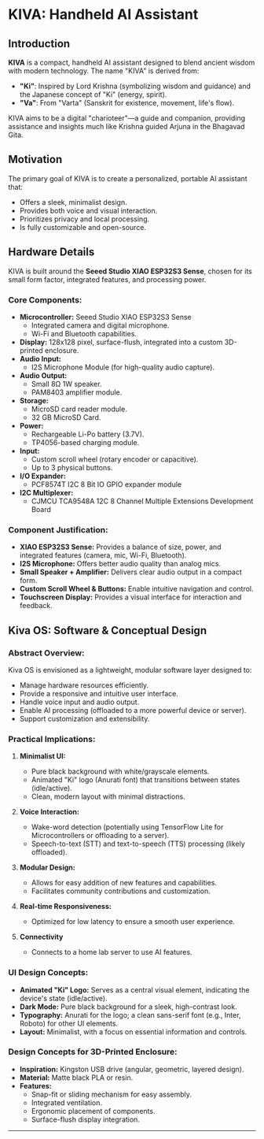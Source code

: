 # KIVA: Handheld AI Assistant

## Introduction

**KIVA** is a compact, handheld AI assistant designed to blend ancient wisdom with modern technology. The name "KIVA" is derived from:

-   **"Ki"**: Inspired by Lord Krishna (symbolizing wisdom and guidance) and the Japanese concept of "Ki" (energy, spirit).
-   **"Va"**: From "Varta" (Sanskrit for existence, movement, life's flow).

KIVA aims to be a digital "charioteer"—a guide and companion, providing assistance and insights much like Krishna guided Arjuna in the Bhagavad Gita.

## Motivation

The primary goal of KIVA is to create a personalized, portable AI assistant that:

-   Offers a sleek, minimalist design.
-   Provides both voice and visual interaction.
-   Prioritizes privacy and local processing.
-   Is fully customizable and open-source.

## Hardware Details

KIVA is built around the **Seeed Studio XIAO ESP32S3 Sense**, chosen for its small form factor, integrated features, and processing power.

### Core Components:

-   **Microcontroller:** Seeed Studio XIAO ESP32S3 Sense
    -   Integrated camera and digital microphone.
    -   Wi-Fi and Bluetooth capabilities.
-   **Display:** 128x128 pixel, surface-flush, integrated into a custom 3D-printed enclosure.
-   **Audio Input:**
    -   I2S Microphone Module (for high-quality audio capture).
-   **Audio Output:**
    -   Small 8Ω 1W speaker.
    -   PAM8403 amplifier module.
-   **Storage:**
    -   MicroSD card reader module.
    -    32 GB MicroSD Card.
-   **Power:**
    -   Rechargeable Li-Po battery (3.7V).
    -   TP4056-based charging module.
-   **Input:**
    -   Custom scroll wheel (rotary encoder or capacitive).
    -   Up to 3 physical buttons.
-  **I/O Expander:**
    - PCF8574T I2C 8 Bit IO GPIO expander module
- **I2C Multiplexer:**
    - CJMCU TCA9548A 12C 8 Channel Multiple Extensions Development Board

### Component Justification:

-   **XIAO ESP32S3 Sense:** Provides a balance of size, power, and integrated features (camera, mic, Wi-Fi, Bluetooth).
-   **I2S Microphone:** Offers better audio quality than analog mics.
-   **Small Speaker + Amplifier:** Delivers clear audio output in a compact form.
-   **Custom Scroll Wheel & Buttons:** Enable intuitive navigation and control.
-   **Touchscreen Display:** Provides a visual interface for interaction and feedback.

## Kiva OS: Software & Conceptual Design

### Abstract Overview:

Kiva OS is envisioned as a lightweight, modular software layer designed to:

-   Manage hardware resources efficiently.
-   Provide a responsive and intuitive user interface.
-   Handle voice input and audio output.
-   Enable AI processing (offloaded to a more powerful device or server).
-   Support customization and extensibility.

### Practical Implications:

1.  **Minimalist UI:**
    -   Pure black background with white/grayscale elements.
    -   Animated "Ki" logo (Anurati font) that transitions between states (idle/active).
    -   Clean, modern layout with minimal distractions.

2.  **Voice Interaction:**
    -   Wake-word detection (potentially using TensorFlow Lite for Microcontrollers or offloading to a server).
    -   Speech-to-text (STT) and text-to-speech (TTS) processing (likely offloaded).

3.  **Modular Design:**
    -   Allows for easy addition of new features and capabilities.
    -   Facilitates community contributions and customization.

4.  **Real-time Responsiveness:**
    -   Optimized for low latency to ensure a smooth user experience.

5. **Connectivity**
    - Connects to a home lab server to use AI features.

### UI Design Concepts:

-   **Animated "Ki" Logo:** Serves as a central visual element, indicating the device's state (idle/active).
-   **Dark Mode:** Pure black background for a sleek, high-contrast look.
-   **Typography:** Anurati for the logo; a clean sans-serif font (e.g., Inter, Roboto) for other UI elements.
-   **Layout:** Minimalist, with a focus on essential information and controls.

### Design Concepts for 3D-Printed Enclosure:
- **Inspiration:** Kingston USB drive (angular, geometric, layered design).
- **Material:** Matte black PLA or resin.
- **Features:**
    -   Snap-fit or sliding mechanism for easy assembly.
    -   Integrated ventilation.
    -   Ergonomic placement of components.
    -   Surface-flush display integration.
---
